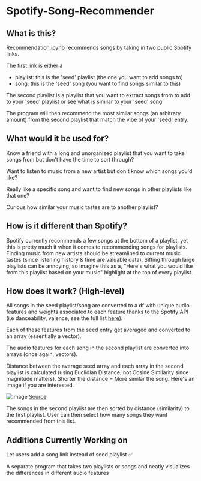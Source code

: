 # Spotify-Song-Recommender

## What is this? ##

[Recommendation.ipynb]([url](https://github.com/JaidenRatti/Data-Analysis-Projects/blob/main/Spotify%20Analysis/Recommendation.ipynb)) recommends songs by taking in two public Spotify links. 

The first link is either a 
- playlist: this is the 'seed' playlist (the one you want to add songs to)
- song: this is the 'seed' song (you want to find songs similar to this)

The second playlist is a playlist that you want to extract songs from to add to your 'seed' playlist or see what is similar to your 'seed' song

The program will then recommend the most similar songs (an arbitrary amount) from the second playlist that match the vibe of your 'seed' entry.


## What would it be used for? ## 

Know a friend with a long and unorganized playlist that you want to take songs from but don't have the time to sort through?

Want to listen to music from a new artist but don't know which songs you'd like?

Really like a specific song and want to find new songs in other playlists like that one?

Curious how similar your music tastes are to another playlist?


## How is it different than Spotify? ##

Spotify currently recommends a few songs at the bottom of a playlist, yet this is pretty much it when it comes to recommending songs for playlists. Finding music from new artists should be streamlined to current music tastes (since listening history & time are valuable data). Sifting through large playlists can be annoying, so imagine this as a, "Here's what you would like from this playlist based on your music" highlight at the top of every playlist.  


## How does it work? (High-level) ##

All songs in the seed playlist/song are converted to a df with unique audio features and weights associated to each feature thanks to the Spotify API (i.e danceability, valence, see the full list [here](https://developer.spotify.com/documentation/web-api/reference/#/operations/get-audio-features)).

Each of these features from the seed entry get averaged and converted to an array (essentially a vector). 

The audio features for each song in the second playlist are converted into arrays (once again, vectors).

Distance between the average seed array and each array in the second playlist is calculated (using Euclidian Distance, not Cosine Similarity since magnitude matters). Shorter the distance = More similar the song. Here's an image if you are interested. 

![image](https://user-images.githubusercontent.com/49047523/211133338-72072fc6-2d61-4ea1-b43a-57972edcb0e1.png)
[Source](https://medium.com/@sasi24/cosine-similarity-vs-euclidean-distance-e5d9a9375fc8)


The songs in the second playlist are then sorted by distance (similarity) to the first playlist. User can then select how many songs they want recommended from this list. 


## Additions Currently Working on ##

Let users add a song link instead of seed playlist :white_check_mark:

A separate program that takes two playlists or songs and neatly visualizes the differences in different audio features

